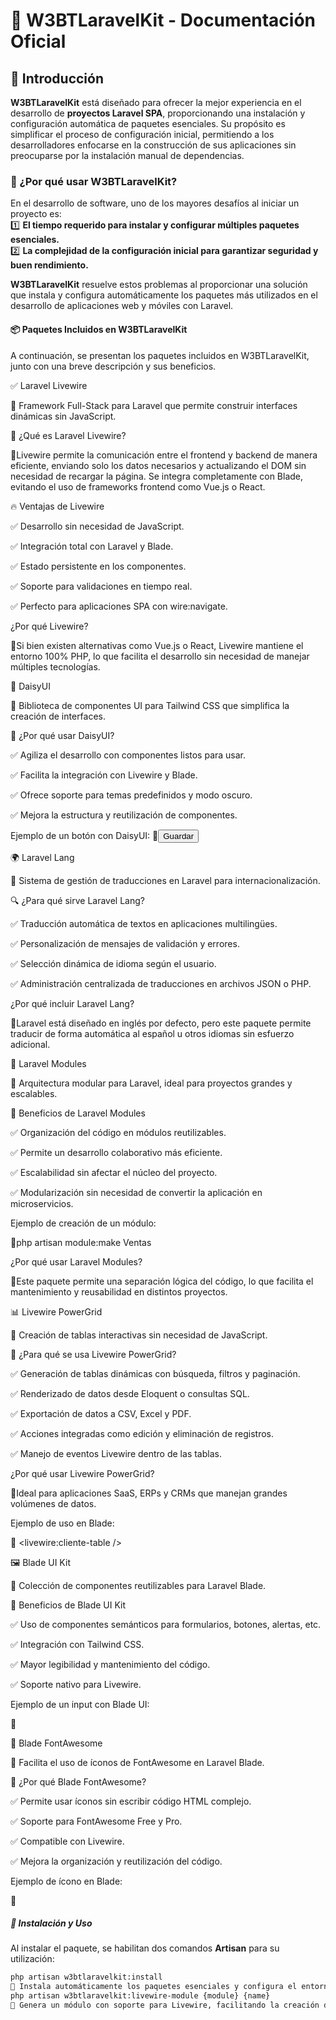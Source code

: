 
# 🚀 W3BTLaravelKit - Documentación Oficial  

## 📌 Introducción  
**W3BTLaravelKit** está diseñado para ofrecer la mejor experiencia en el desarrollo de **proyectos Laravel SPA**, proporcionando una instalación y configuración automática de paquetes esenciales. Su propósito es simplificar el proceso de configuración inicial, permitiendo a los desarrolladores enfocarse en la construcción de sus aplicaciones sin preocuparse por la instalación manual de dependencias.

### 🎯 ¿Por qué usar W3BTLaravelKit?  
En el desarrollo de software, uno de los mayores desafíos al iniciar un proyecto es:  
1️⃣ **El tiempo requerido para instalar y configurar múltiples paquetes esenciales.**  
2️⃣ **La complejidad de la configuración inicial para garantizar seguridad y buen rendimiento.**  

**W3BTLaravelKit** resuelve estos problemas al proporcionar una solución que instala y configura automáticamente los paquetes más utilizados en el desarrollo de aplicaciones web y móviles con Laravel.

#### 📦 Paquetes Incluidos en W3BTLaravelKit
A continuación, se presentan los paquetes incluidos en W3BTLaravelKit, junto con una breve descripción y sus beneficios.

✅ Laravel Livewire

📌 Framework Full-Stack para Laravel que permite construir interfaces dinámicas sin JavaScript.

📌 ¿Qué es Laravel Livewire?

🔹Livewire permite la comunicación entre el frontend y backend de manera eficiente, enviando solo los datos necesarios y actualizando el DOM sin necesidad de recargar la página. Se integra completamente con Blade, evitando el uso de frameworks frontend como Vue.js o React.

🔥 Ventajas de Livewire

✅ Desarrollo sin necesidad de JavaScript.

✅ Integración total con Laravel y Blade.

✅ Estado persistente en los componentes.

✅ Soporte para validaciones en tiempo real.

✅ Perfecto para aplicaciones SPA con wire:navigate.


¿Por qué Livewire?

🔹Si bien existen alternativas como Vue.js o React, Livewire mantiene el entorno 100% PHP, lo que facilita el desarrollo sin necesidad de manejar múltiples tecnologías.

🎨 DaisyUI

📌 Biblioteca de componentes UI para Tailwind CSS que simplifica la creación de interfaces.

🎯 ¿Por qué usar DaisyUI?

✅ Agiliza el desarrollo con componentes listos para usar.

✅ Facilita la integración con Livewire y Blade.

✅ Ofrece soporte para temas predefinidos y modo oscuro.

✅ Mejora la estructura y reutilización de componentes.

Ejemplo de un botón con DaisyUI:
🔹<button class="btn btn-primary">Guardar</button>

🌍 Laravel Lang

📌 Sistema de gestión de traducciones en Laravel para internacionalización.

🔍 ¿Para qué sirve Laravel Lang?

✅ Traducción automática de textos en aplicaciones multilingües.

✅ Personalización de mensajes de validación y errores.

✅ Selección dinámica de idioma según el usuario.

✅ Administración centralizada de traducciones en archivos JSON o PHP.

¿Por qué incluir Laravel Lang?

🔹Laravel está diseñado en inglés por defecto, pero este paquete permite traducir de forma automática al español u otros idiomas sin esfuerzo adicional.

📁 Laravel Modules

📌 Arquitectura modular para Laravel, ideal para proyectos grandes y escalables.

🎯 Beneficios de Laravel Modules

✅ Organización del código en módulos reutilizables.

✅ Permite un desarrollo colaborativo más eficiente.

✅ Escalabilidad sin afectar el núcleo del proyecto.

✅ Modularización sin necesidad de convertir la aplicación en microservicios.

Ejemplo de creación de un módulo:

🔹php artisan module:make Ventas

¿Por qué usar Laravel Modules?

🔹Este paquete permite una separación lógica del código, lo que facilita el mantenimiento y reusabilidad en distintos proyectos.

📊 Livewire PowerGrid

📌 Creación de tablas interactivas sin necesidad de JavaScript.

🎯 ¿Para qué se usa Livewire PowerGrid?

✅ Generación de tablas dinámicas con búsqueda, filtros y paginación.

✅ Renderizado de datos desde Eloquent o consultas SQL.

✅ Exportación de datos a CSV, Excel y PDF.

✅ Acciones integradas como edición y eliminación de registros.

✅ Manejo de eventos Livewire dentro de las tablas.

¿Por qué usar Livewire PowerGrid?

🔹Ideal para aplicaciones SaaS, ERPs y CRMs que manejan grandes volúmenes de datos.

Ejemplo de uso en Blade:

🔹 <livewire:cliente-table />

🖼️ Blade UI Kit

📌 Colección de componentes reutilizables para Laravel Blade.

🎯 Beneficios de Blade UI Kit

✅ Uso de componentes semánticos para formularios, botones, alertas, etc.

✅ Integración con Tailwind CSS.

✅ Mayor legibilidad y mantenimiento del código.

✅ Soporte nativo para Livewire.

Ejemplo de un input con Blade UI:

🔹<x-input label="Correo Electrónico" name="email" placeholder="ejemplo@email.com" />

🎨 Blade FontAwesome

📌 Facilita el uso de íconos de FontAwesome en Laravel Blade.

🎯 ¿Por qué Blade FontAwesome?

✅ Permite usar íconos sin escribir código HTML complejo.

✅ Soporte para FontAwesome Free y Pro.

✅ Compatible con Livewire.

✅ Mejora la organización y reutilización del código.

Ejemplo de ícono en Blade:

🔹<x-fas-user class="text-blue-500 w-6 h-6" />

##### 🚀 Instalación y Uso  
Al instalar el paquete, se habilitan dos comandos **Artisan** para su utilización:

```bash
php artisan w3btlaravelkit:install
🔹 Instala automáticamente los paquetes esenciales y configura el entorno de desarrollo.
php artisan w3btlaravelkit:livewire-module {module} {name}
🔹 Genera un módulo con soporte para Livewire, facilitando la creación de componentes modulares en Laravel.

